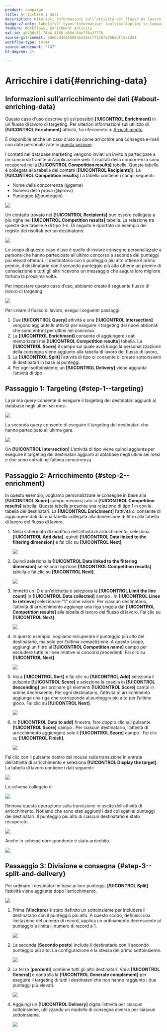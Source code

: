 ```yaml
---
product: campaign
title: Arricchire i dati
description: Ulteriori informazioni sull’attività del flusso di lavoro Arricchimento
badge-v7-only: label="v7" type="Informative" tooltip="Applies to Campaign Classic v7 only"
feature: Workflows, Enrichment Activity
exl-id: ab786cf1-74a4-4185-a63d-84e776a2f776
source-git-commit: 8debcd3d8fb883b3316cf75187a86bebf15a1d31
workflow-type: tm+mt
source-wordcount: '747'
ht-degree: 1%

---
```


# Arricchire i dati{#enriching-data}



## Informazioni sull’arricchimento dei dati {#about-enriching-data}

Questo caso d&#39;uso descrive gli usi possibili **[!UICONTROL Enrichment]** in un flusso di lavoro di targeting. Per ulteriori informazioni sull’utilizzo di **[!UICONTROL Enrichment]** attività, fai riferimento a: [Arricchimento](enrichment.md).

È disponibile anche un caso d’uso su come arricchire una consegna e-mail con date personalizzate in [questa sezione](email-enrichment-with-custom-date-fields.md).

I contatti nel database marketing vengono inviati un invito a partecipare a un concorso tramite un&#39;applicazione web. I risultati della concorrenza sono recuperati nella **[!UICONTROL Competition results]** tabella. Questa tabella è collegata alla tabella dei contatti (**[!UICONTROL Recipients]**). La **[!UICONTROL Competition results]** La tabella contiene i campi seguenti:

* Nome della concorrenza (@game)
* Numero della prova (@prova)
* Punteggio (@punteggio)

![](assets/uc1_enrich_1.png)

Un contatto trovato nel **[!UICONTROL Recipients]** può essere collegata a più righe nel **[!UICONTROL Competition results]** tabella. La relazione tra queste due tabelle è di tipo 1-n. Di seguito è riportato un esempio dei registri dei risultati per un destinatario:

![](assets/uc1_enrich_2.png)

Lo scopo di questo caso d’uso è quello di inviare consegne personalizzate a persone che hanno partecipato all’ultimo concorso a seconda dei punteggi più elevati ottenuti. Il destinatario con il punteggio più alto ottiene il primo premio, il destinatario con il secondo punteggio più alto ottiene un premio di consolazione e tutti gli altri ricevono un messaggio che augura loro migliore fortuna la prossima volta.

Per impostare questo caso d’uso, abbiamo creato il seguente flusso di lavoro di targeting:

![](assets/uc1_enrich_3.png)

Per creare il flusso di lavoro, esegui i seguenti passaggi:

1. Due **[!UICONTROL Query]** attività e una **[!UICONTROL Intersection]** vengono aggiunte le attività per eseguire il targeting dei nuovi abbonati che sono entrati per ultimi nel concorso.
1. La **[!UICONTROL Enrichment]** consente di aggiungere i dati memorizzati nel **[!UICONTROL Competition results]** tabella. La **[!UICONTROL Score]** il campo sul quale avrà luogo la personalizzazione della consegna viene aggiunto alla tabella di lavoro del flusso di lavoro.
1. La **[!UICONTROL Split]** l’attività di tipo ci consente di creare sottoinsiemi di destinatari in base ai punteggi.
1. Per ogni sottoinsieme, un **[!UICONTROL Delivery]** viene aggiunta l’attività di tipo .

## Passaggio 1: Targeting {#step-1--targeting}

La prima query consente di eseguire il targeting dei destinatari aggiunti al database negli ultimi sei mesi.

![](assets/uc1_enrich_4.png)

La seconda query consente di eseguire il targeting dei destinatari che hanno partecipato all’ultima gara.

![](assets/uc1_enrich_5.png)

Un **[!UICONTROL Intersection]** L’attività di tipo viene quindi aggiunta per eseguire il targeting dei destinatari aggiunti al database negli ultimi sei mesi e che sono entrati nell’ultima concorrenza.

## Passaggio 2: Arricchimento {#step-2--enrichment}

In questo esempio, vogliamo personalizzare le consegne in base alla **[!UICONTROL Score]** campo memorizzato in **[!UICONTROL Competition results]** tabella. Questa tabella presenta una relazione di tipo 1-n con la tabella dei destinatari. La **[!UICONTROL Enrichment]** l’attività ci consente di aggiungere dati da una tabella collegata alla dimensione di filtro alla tabella di lavoro del flusso di lavoro.

1. Nella schermata di modifica dell’attività di arricchimento, seleziona **[!UICONTROL Add data]**, quindi **[!UICONTROL Data linked to the filtering dimension]** e fai clic su **[!UICONTROL Next]**.

   ![](assets/uc1_enrich_6.png)

1. Quindi seleziona la **[!UICONTROL Data linked to the filtering dimension]** seleziona l’opzione **[!UICONTROL Competition results]** tabella e fai clic su **[!UICONTROL Next]**.

   ![](assets/uc1_enrich_7.png)

1. Immetti un ID e un’etichetta e seleziona la **[!UICONTROL Limit the line count]** in **[!UICONTROL Data collected]** campo . In **[!UICONTROL Lines to retrieve]** selezionare &quot;1&quot; come valore. Per ciascun destinatario, l’attività di arricchimento aggiunge una riga singola dal **[!UICONTROL Competition results]** alla tabella di lavoro del flusso di lavoro. Fai clic su **[!UICONTROL Next]**.

   ![](assets/uc1_enrich_8.png)

1. In questo esempio, vogliamo recuperare il punteggio più alto del destinatario, ma solo per l&#39;ultima competizione. A questo scopo, aggiungi un filtro al **[!UICONTROL Competition name]** campo per escludere tutte le linee relative ai concorsi precedenti. Fai clic su **[!UICONTROL Next]**.

   ![](assets/uc1_enrich_9.png)

1. Vai a **[!UICONTROL Sort]** e fai clic su **[!UICONTROL Add]** seleziona il pulsante **[!UICONTROL Score]** e seleziona la casella in **[!UICONTROL descending]** per ordinare gli elementi **[!UICONTROL Score]** campi in ordine decrescente. Per ogni destinatario, l’attività di arricchimento aggiunge una riga che corrisponde al punteggio più alto per l’ultimo gioco. Fai clic su **[!UICONTROL Next]**.

   ![](assets/uc1_enrich_10.png)

1. In **[!UICONTROL Data to add]** finestra, fare doppio clic sul pulsante **[!UICONTROL Score]** campo . Per ciascun destinatario, l’attività di arricchimento aggiungerà solo il **[!UICONTROL Score]** campo . Fai clic su **[!UICONTROL Finish]**.

   ![](assets/uc1_enrich_11.png)

Fai clic con il pulsante destro del mouse sulla transizione in entrata dell’attività di arricchimento e seleziona **[!UICONTROL Display the target]**. La tabella di lavoro contiene i dati seguenti:

![](assets/uc1_enrich_13.png)

Lo schema collegato è:

![](assets/uc1_enrich_15.png)

Rinnova questa operazione sulla transizione in uscita dell’attività di arricchimento. Notiamo che sono stati aggiunti i dati collegati ai punteggi dei destinatari. Il punteggio più alto di ciascun destinatario è stato recuperato.

![](assets/uc1_enrich_12.png)

Anche lo schema corrispondente è stato arricchito.

![](assets/uc1_enrich_14.png)

## Passaggio 3: Divisione e consegna {#step-3--split-and-delivery}

Per ordinare i destinatari in base ai loro punteggi, **[!UICONTROL Split]** l’attività viene aggiunta dopo l’arricchimento.

![](assets/uc1_enrich_18.png)

1. Prima (**Vincitore**) è stato definito un sottoinsieme per includere il destinatario con il punteggio più alto. A questo scopo, definisci una limitazione del numero di record, applica un ordinamento decrescente al punteggio e limita il numero di record a 1.

   ![](assets/uc1_enrich_16.png)

1. La seconda (**Secondo posto**) include il destinatario con il secondo punteggio più alto. La configurazione è la stessa del primo sottoinsieme.

   ![](assets/uc1_enrich_17.png)

1. La terza (**perdenti**) contiene tutti gli altri destinatari. Vai a **[!UICONTROL General]** e controlla la **[!UICONTROL Generate complement]** per eseguire il targeting di tutti i destinatari che non hanno raggiunto i due punteggi più elevati.

   ![](assets/uc1_enrich_19.png)

1. Aggiungi un **[!UICONTROL Delivery]** digita l’attività per ciascun sottoinsieme, utilizzando un modello di consegna diverso per ciascun sottoinsieme.

   ![](assets/uc1_enrich_20.png)
